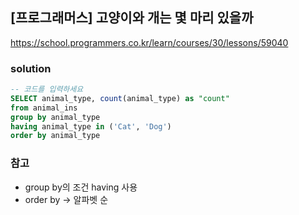## [프로그래머스] 고양이와 개는 몇 마리 있을까
https://school.programmers.co.kr/learn/courses/30/lessons/59040

### solution
```SQL
-- 코드를 입력하세요
SELECT animal_type, count(animal_type) as "count"
from animal_ins
group by animal_type
having animal_type in ('Cat', 'Dog')
order by animal_type
```

### 참고
- group by의 조건 having 사용
- order by -> 알파벳 순